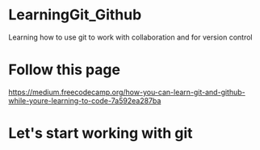 # LearningGit_Github
Learning how to use git to work with collaboration and for version control

# Follow this page
https://medium.freecodecamp.org/how-you-can-learn-git-and-github-while-youre-learning-to-code-7a592ea287ba

# Let's start working with git
